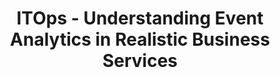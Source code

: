 ---
title: 4. ITOps - Understanding Event Analytics in Realistic Business Services
linkTitle: Session 4
weight: 1
cascade:
  type: docs
---